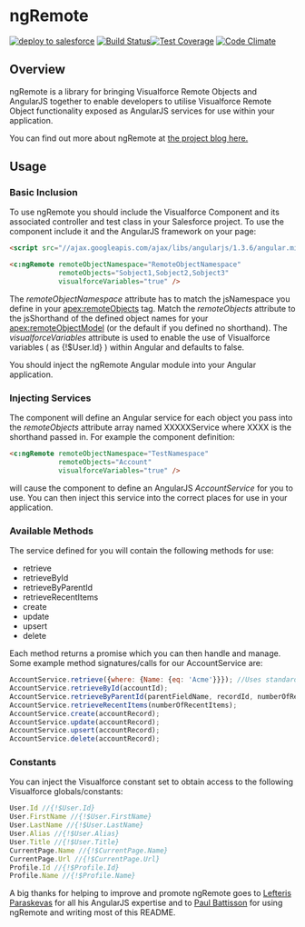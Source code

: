 # ngRemote

[![deploy to salesforce](https://img.shields.io/badge/salesforce-deploy-blue.svg?style=flat)](https://githubsfdeploy.herokuapp.com)
[![Build Status](https://travis-ci.org/florianhoehn/ngRemote.svg?branch=master)](https://travis-ci.org/florianhoehn/ngRemote)[![Test Coverage](https://codeclimate.com/github/florianhoehn/ngRemote/badges/coverage.svg)](https://codeclimate.com/github/florianhoehn/ngRemote/coverage)
[![Code Climate](https://codeclimate.com/github/florianhoehn/ngRemote/badges/gpa.svg)](https://codeclimate.com/github/florianhoehn/ngRemote)

## Overview

ngRemote is a library for bringing Visualforce Remote Objects and AngularJS together to enable developers to utilise Visualforce Remote Object functionality exposed as AngularJS services for use within your application.

You can find out more about ngRemote at [the project blog here.](https://medium.com/angularjs-visualforce-remoteobjects-joined)

## Usage

### Basic Inclusion

To use ngRemote you should include the Visualforce Component and its associated controller and test class in your Salesforce project. To use the component include it and the AngularJS framework on your page:

```HTML
<script src="//ajax.googleapis.com/ajax/libs/angularjs/1.3.6/angular.min.js"></script>

<c:ngRemote remoteObjectNamespace="RemoteObjectNamespace" 
            remoteObjects="Sobject1,Sobject2,Sobject3" 
            visualforceVariables="true" />
```

The *remoteObjectNamespace* attribute has to match the jsNamespace you define in your <apex:remoteObjects> tag. Match the *remoteObjects* attribute to the jsShorthand of the defined object names for your <apex:remoteObjectModel> (or the default if you defined no shorthand). The *visualforceVariables* attribute is used to enable the use of Visualforce variables ( as {!$User.Id} ) within Angular and defaults to false.

You should inject the ngRemote Angular module into your Angular application.

### Injecting Services

The component will define an Angular service for each object you pass into the *remoteObjects* attribute array named XXXXXService where XXXX is the shorthand passed in. For example the component definition:

```HTML
<c:ngRemote remoteObjectNamespace="TestNamespace" 
            remoteObjects="Account" 
            visualforceVariables="true" />
```
will cause the component to define an AngularJS *AccountService* for you to use. You can then inject this service into the correct places for use in your application.

### Available Methods

The service defined for you will contain the following methods for use:
- retrieve
- retrieveById
- retrieveByParentId
- retrieveRecentItems
- create
- update
- upsert
- delete

Each method returns a promise which you can then handle and manage. Some example method signatures/calls for our AccountService are:

```javascript
AccountService.retrieve({where: {Name: {eq: 'Acme'}}}); //Uses standard VF Remote Objects JSON filters
AccountService.retrieveById(accountId);
AccountService.retrieveByParentId(parentFieldName, recordId, numberOfRecords);
AccountService.retrieveRecentItems(numberOfRecentItems);
AccountService.create(accountRecord);
AccountService.update(accountRecord);
AccountService.upsert(accountRecord);
AccountService.delete(accountRecord);
```

### Constants

You can inject the Visualforce constant set to obtain access to the following Visualforce globals/constants:

```javascript
User.Id //{!$User.Id}
User.FirstName //{!$User.FirstName}
User.LastName //{!$User.LastName}
User.Alias //{!$User.Alias}
User.Title //{!$User.Title}
CurrentPage.Name //{!$CurrentPage.Name}
CurrentPage.Url //{!$CurrentPage.Url}
Profile.Id //{!$Profile.Id}
Profile.Name //{!$Profile.Name}
```

A big thanks for helping to improve and promote ngRemote goes to [Lefteris Paraskevas](https://github.com/lefos987) for all his AngularJS expertise and to [Paul Battisson](https://github.com/pbattisson) for using ngRemote and writing most of this README.
